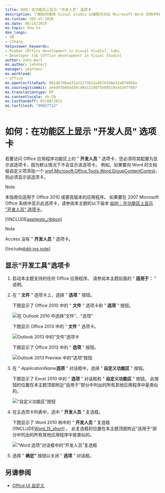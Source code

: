 ```yaml
---
title: 如何：在功能区上显示 "开发人员" 选项卡
description: 了解如何使用 Visual Studio 以编程方式在 Microsoft Word 文档中的功能区上显示 "开发人员" 选项卡。
ms.custom: SEO-VS-2020
ms.date: 08/14/2019
ms.topic: how-to
dev_langs:
- VB
- CSharp
helpviewer_keywords:
- Ribbon [Office development in Visual Studio], tabs
- Developer tab [Office development in Visual Studio]
author: John-Hart
ms.author: johnhart
manager: jmartens
ms.workload:
- office
ms.openlocfilehash: 081d6740aa31a31173b12e467b1b8e32a074604a
ms.sourcegitcommit: ae6d47b09a439cd0e13180f5e89510e3e347fd47
ms.translationtype: MT
ms.contentlocale: zh-CN
ms.lasthandoff: 02/08/2021
ms.locfileid: "99927712"
---
```

# <a name="how-to-show-the-developer-tab-on-the-ribbon"></a>如何：在功能区上显示 "开发人员" 选项卡
  若要访问 Office 应用程序功能区上的 " **开发人员** " 选项卡，您必须将其配置为显示该选项卡，因为默认情况下不会显示该选项卡。 例如，如果要向 Word 的文档级自定义项添加一个 <xref:Microsoft.Office.Tools.Word.GroupContentControl>，则必须显示该选项卡。

> [!NOTE]
> 本指南仅适用于 Office 2010 或更高版本的应用程序。 如果要在 2007 Microsoft Office 系统中显示此选项卡，请参阅本主题的以下版本 [如何：在功能区上显示 "开发人员" 选项卡](https://web.archive.org/web/20140303033431/msdn.microsoft.com/library/bb608625(v=vs.90).aspx
)。

 [!INCLUDE[appliesto_ribbon](../vsto/includes/appliesto-ribbon-md.md)]

> [!NOTE]
> Access 没有 " **开发人员** " 选项卡。

[!include[Add-ins note](includes/addinsnote.md)]

## <a name="to-show-the-developer-tab"></a>显示“开发工具”选项卡

1. 启动本主题支持的任何 Office 应用程序。 请参阅本主题前面的 " **适用于：** " 说明。

2. 在 " **文件** " 选项卡上，选择 " **选项** " 按钮。

     下图显示了 Office 2010 中的 " **文件** " 选项卡和 " **选项** " 按钮。

     ![在 Outlook 2010 中选择“文件”、“选项”](../vsto/media/vsto-office-file-tab.png "在 Outlook 2010 中选择“文件”、“选项”")

     下图显示 Office 2013 中的 " **文件** " 选项卡。

     ![Outlook 2013 中的“文件”选项卡](../vsto/media/vsto-office2013-filetab.png "Outlook 2013 中的“文件”选项卡")

     下图显示了 Office 2013 中的 " **选项** " 按钮。

     ![Outlook 2013 Preview 中的“选项”按钮](../vsto/media/vsto-office2013-optionsbutton.png "Outlook 2013 Preview 中的“选项”按钮")

3. 在 " _ApplicationName_**选项** " 对话框中，选择 " **自定义功能区** " 按钮。

     下图显示了 Excel 2010 中的 " **选项** " 对话框和 " **自定义功能区** " 按钮。 此按钮的位置在本主题顶部附近“适用于”部分中列出的所有其他应用程序中是类似的。

     ![“自定义功能区”按钮](../vsto/media/vsto-office2010-customizeribbonbutton.png "“自定义功能区”按钮")

4. 在主选项卡列表中，选中 " **开发人员** " 复选框。

     下图显示了 Word 2010 和中的 " **开发人员** " 复选框 [!INCLUDE[Word_15_short](../vsto/includes/word-15-short-md.md)] 。 此复选框的位置在本主题顶部附近“适用于”部分中列出的所有其他应用程序中是类似的。

     ![“Word 选项”对话框中的“开发人员”复选框](../vsto/media/vsto-office2010-developercheckbox.png "“Word 选项”对话框中的“开发人员”复选框")

5. 选择 " **确定"** 按钮以关闭 " **选项** " 对话框。

## <a name="see-also"></a>另请参阅
- [Office UI 自定义](../vsto/office-ui-customization.md)
